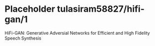 # Placeholder tulasiram58827/hifi-gan/1
HiFi-GAN: Generative Adversial Networks for Efficient and High Fidelity Speech Synthesis

<!-- dataset: ljspeech -->
<!-- module-type: audio-speech-synthesis -->
<!-- network-architecture: other -->
<!-- fine-tunable: false -->
<!-- license: Apache-2.0 -->


